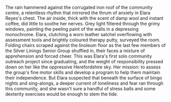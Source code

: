 The rain hammered against the corrugated iron roof of the community centre, a relentless rhythm that mirrored the thrum of anxiety in Elara Reyes's chest.  The air inside, thick with the scent of damp wool and instant coffee, did little to soothe her nerves. Grey light filtered through the grimy windows, painting the peeling paint of the walls in a depressing monochrome.  Elara, clutching a worn leather satchel overflowing with assessment tools and brightly coloured therapy putty, surveyed the room.  Folding chairs scraped against the linoleum floor as the last few members of the Silver Linings Senior Group shuffled in, their faces a mixture of apprehension and forced cheer. This was Elara's first solo community outreach project since graduating, and the weight of responsibility pressed down on her like the oppressive Herefordshire sky.  Her mission: to assess the group's fine motor skills and develop a program to help them maintain their independence. But Elara suspected that beneath the surface of bingo nights and sing-alongs, a deeper current of loneliness and fear ran through this community, and she wasn't sure a handful of stress balls and some dexterity exercises would be enough to stem the tide.
